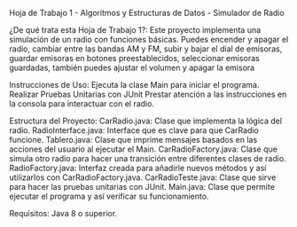Hoja de Trabajo 1 - Algoritmos y Estructuras de Datos - Simulador de Radio

¿De qué trata esta Hoja de Trabajo 1?:
Este proyecto implementa una simulación de un radio con funciones básicas. Puedes encender y apagar el radio, cambiar entre las bandas AM y FM, subir y bajar el dial de emisoras, guardar emisoras en botones preestablecidos, seleccionar emisoras guardadas, también puedes ajustar el volumen y apagar la emisora

Instrucciones de Uso:
Ejecuta la clase Main para iniciar el programa.
Realizar Pruebas Unitarias con JUnit
Prestar atención a las instrucciones en la consola para interactuar con el radio.

Estructura del Proyecto:
CarRadio.java: Clase que implementa la lógica del radio.
RadioInterface.java: Interface que es clave para que CarRadio funcione.
Tablero.java: Clase que imprime mensajes basados en las acciones del usuario al ejecutar el Main.
CarRadioFactory.java: Clase que simula otro radio para hacer una transición entre diferentes clases de radio.
RadioFactory.java: Interfaz creada para añadirle nuevos métodos y así utilizarlos con CarRadioFactory.java.
CarRadioTeste.java: Clase que sirve para hacer las pruebas unitarias con JUnit.
Main.java: Clase que permite ejecutar el programa y así verificar su funcionamiento.

Requisitos:
Java 8 o superior.
